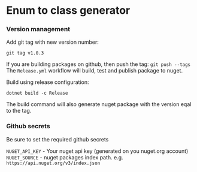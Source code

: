 # Enum to class generator

### Version management

Add git tag with new version number:

`git tag v1.0.3`

If you are building packages on github, then push the tag:
`git push --tags`
The `Release.yml` workflow will build, test and publish package to nuget.

Build using release configuration:

`dotnet build -c Release`

The build command will also generate nuget package with the version eqal to the tag.

### Github secrets
Be sure to set the required github secrets

``NUGET_API_KEY`` - Your nuget api key (generated on you nuget.org account)
``NUGET_SOURCE`` - nuget packages index path. e.g. `https://api.nuget.org/v3/index.json`